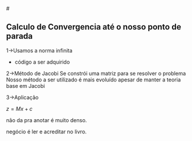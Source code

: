 #<h2>Calculo de Convergencia até o nosso ponto de parada</h2>
1->Usamos a norma infinita
- código a ser adquirido

2->Método de Jacobi
	Se constrói uma matriz para se resolver o problema
	Nosso método a ser utilizado é mais evoluído apesar de manter a teoria base em Jacobi

 3->Aplicação

$z=Mx+c$



não da pra anotar é muito denso.

negócio é ler e acreditar no livro.
